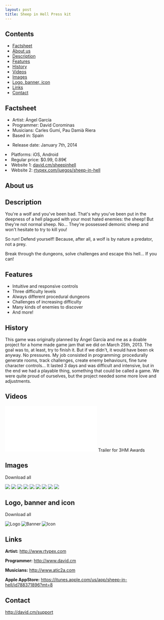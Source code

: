 ```yaml
---
layout: post
title: Sheep in Hell Press kit
---
```


Contents
--------

<ul class="listing">
  <li><i class="icon  icon-chevron-right"></i><a href="#factsheet">Factsheet</a></li>
  <li><i class="icon  icon-chevron-right"></i><a href="#aboutus">About us</a></li>
  <li><i class="icon  icon-chevron-right"></i><a href="#description">Description</a></li>
  <li><i class="icon  icon-chevron-right"></i><a href="#features">Features</a></li>
  <li><i class="icon  icon-chevron-right"></i><a href="#history">History</a></li>
  <li><i class="icon  icon-chevron-right"></i><a href="#videos">Videos</a></li>
  <li><i class="icon  icon-chevron-right"></i><a href="#images">Images</a></li>
  <li><i class="icon  icon-chevron-right"></i><a href="#logos">Logo, banner, icon</a></li>
  <li><i class="icon  icon-chevron-right"></i><a href="#links">Links</a></li>
  <li><i class="icon  icon-chevron-right"></i><a href="#contact">Contact</a></li>
</ul>

<a id="factsheet"></a>
Factsheet
---------

<ul class="listing">
  <li>Artist: Ángel García</li>
  <li>Programmer: David Corominas</li>
  <li>Musicians: Carles Gumí, Pau Damià Riera</li>
  <li>Based in: Spain</li>
</ul>

<ul class="listing">
  <li>Release date: January 7th, 2014</ul>
  <li>Platforms: iOS, Android</li>
  <li>Regular price: $0.99, 0.89€</li>
  <li>Website 1: <a href="http://david.cm/sheepinhell">david.cm/sheepinhell</a></li>
  <li>Website 2: <a href="http://rtypex.com/juegos/sheep-in-hell/">rtypex.com/juegos/sheep-in-hell</a></li>
</ul>

<a id="factsheet"></a>
About us
--------

<a id="description"></a>
Description
-----------

You're a wolf and you've been bad. That's why you've been put in the deepness of a hell plagued with your most hated enemies: the sheep! But they're not normal sheep. No... They're possessed demonic sheep and won't hesitate to try to kill you!

So run! Defend yourself! Because, after all, a wolf is by nature a predator, not a prey.

Break through the dungeons, solve challenges and escape this hell... If you can!

<a id="features"></a>
Features
--------

<ul class="listing">
  <li><i class="icon icon-ok"></i>Intuitive and responsive controls</li>
  <li><i class="icon icon-ok"></i>Three difficulty levels</li>
  <li><i class="icon icon-ok"></i>Always different procedural dungeons</li>
  <li><i class="icon icon-ok"></i>Challenges of increasing difficulty</li>
  <li><i class="icon icon-ok"></i>Many kinds of enemies to discover</li>
  <li><i class="icon icon-ok"></i>And more!</li>
</ul>

<a id="history"></a>
History
-------

This game was originally planned by Ángel García and me as a doable project for a home made game jam that we did on March 25th, 2013. The goal was to, at least, try to finish it. But if we didn't, it would have been ok anyway. No pressures. My job consisted in programming: procedurally generate rooms, track challenges, create enemy behaviours, fine tune character controls... It lasted 3 days and was difficult and intensive, but in the end we had a playable thing, something that could be called a game. We were quite proud of ourselves, but the project needed some more love and adjustments.

<a id="videos"></a>
Videos
------

<iframe id="video" frameborder="0" src="//www.youtube-nocookie.com/embed/kSNr3nP3Iy8?rel=0" allowfullscreen></iframe>
Trailer for 3HM Awards

<a id="images"></a>
Images
------

Download all <a href="sheepinhell_contents/screenshots.zip"><i class="icon icon-download-alt"></i></a>

<img class="smallimg" src="sheepinhell_contents/screenshot1.png">
<img class="smallimg" src="sheepinhell_contents/screenshot2.png">
<img class="smallimg" src="sheepinhell_contents/screenshot3.png">
<img class="small" src="sheepinhell_contents/screenshot4.png">
<img class="small" src="sheepinhell_contents/screenshot5.png">
<img class="small" src="sheepinhell_contents/screenshot6.png">
<img class="small" src="sheepinhell_contents/screenshot7.png">
<img class="small" src="sheepinhell_contents/screenshot8.png">
<img class="small" src="sheepinhell_contents/screenshot9.png">

<a id="logobannericon"></a>
Logo, banner and icon
---------------------

Download all <a href="sheepinhell_contents/logos.zip"><i class="icon icon-download-alt"></i></a>

![Logo](sheepinhell_contents/logo.png)
![Banner](sheepinhell_contents/banner.png)
![Icon](sheepinhell_contents/icon.png)

<a id="links"></a>
Links
-----

**Artist:** <http://www.rtypex.com>

**Programmer:** <http://www.david.cm>

**Musicians:** <http://www.atic2a.com>

**Apple AppStore:** <https://itunes.apple.com/us/app/sheep-in-hell/id788371896?mt=8>

<a id="contact"></a>
Contact
-------

<http://david.cm/support>
